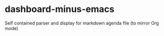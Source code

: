 # dashboard-minus-emacs
Self contained parser and display for markdown agenda file (to mirror Org mode)
